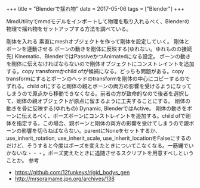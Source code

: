 +++
title = "Blenderで揺れ物"
date = 2017-05-06
tags = ["Blender"]
+++

MmdUtilityでmmdモデルをインポートして物理を取り入れるべく、Blenderの物理で揺れ物をセットアップする方法を調べている。

剛体を入れる
素直にmeshオブジェクトを作って剛体を設定していく。
剛体とボーンを連動させる
ボーンの動きを剛体に反映する(ゆれない。ゆれものの接続先)
Kinematic、BlenderではPassiveかつAnimatedになる設定。
ボーンの動きを剛体に伝えなければならないので剛体オブジェクトにコンストレイントを追加する。copy transformかchild ofが候補になる。どっちも問題がある。copy transformにするとボーンのヘッドのtransformを剛体の中心にコピーするのでずれる。child ofにすると剛体の親とボーンの両方の影響を受けるようになってしまうので原点から移動できなくなる。前者の方が致命的なので後者を選択して、剛体の親オブジェクトが原点に留まるように工夫することにする。
剛体の動きを骨に反映する(ゆれもの)
Dynamic,  BlenderではActive。
剛体の動きをボーンに伝えるべく、ポーズボーンにコンストレイントを追加する。child ofで剛体を指定する。この場合、親ボーンと剛体の両方の影響を受けてしまうので親ボーンの影響を切らねばならない。parentにNoneをセットするか、use_inherit_rotation, use_inherit_scale, use_inherit_locationをFalseにするのだけど、そうすると今度はポーズを変えたときについてこなくなる。一筋縄でいかないな・・・。ポーズ変えたときに追随させるスクリプトを用意すべしということか。
参考

* <https://github.com/12funkeys/rigid_bodys_gen>
* <http://mrsoramame.jpn.org/archives/138>

